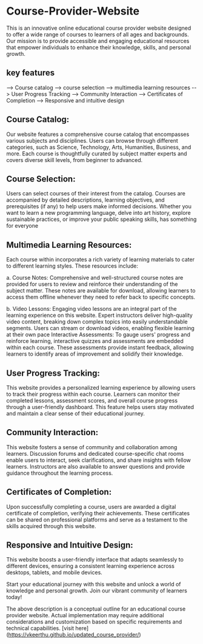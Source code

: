 # Course-Provider-Website
This is an innovative online educational course provider website designed to offer a wide range of courses to learners of all ages and backgrounds. Our mission is to provide accessible and engaging educational resources that empower individuals to enhance their knowledge, skills, and personal growth.
## key features
--> Course catalog
--> course selection
--> multimedia learning resources
--> User Progress Tracking
--> Community Interaction
--> Certificates of Completion
--> Responsive and intuitive design


## Course Catalog:
Our website features a comprehensive course catalog that encompasses various subjects and disciplines. Users can browse through different categories, such as Science, Technology, Arts, Humanities, Business, and more. Each course is thoughtfully curated by subject matter experts and covers diverse skill levels, from beginner to advanced.

## Course Selection:
Users can select courses of their interest from the catalog. Courses are accompanied by detailed descriptions, learning objectives, and prerequisites (if any) to help users make informed decisions. Whether you want to learn a new programming language, delve into art history, explore sustainable practices, or improve your public speaking skills, has something for everyone

## Multimedia Learning Resources:
Each course within incorporates a rich variety of learning materials to cater to different learning styles. These resources include:

a. Course Notes: Comprehensive and well-structured course notes are provided for users to review and reinforce their understanding of the subject matter. These notes are available for download, allowing learners to access them offline whenever they need to refer back to specific concepts.

b. Video Lessons: Engaging video lessons are an integral part of the learning experience on this website. Expert instructors deliver high-quality video content, breaking down complex topics into easily understandable segments. Users can stream or download videos, enabling flexible learning at their own pace
Interactive Assessments: To gauge users' progress and reinforce learning, interactive quizzes and assessments are embedded within each course. These assessments provide instant feedback, allowing learners to identify areas of improvement and solidify their knowledge.

## User Progress Tracking:
This website provides a personalized learning experience by allowing users to track their progress within each course. Learners can monitor their completed lessons, assessment scores, and overall course progress through a user-friendly dashboard. This feature helps users stay motivated and maintain a clear sense of their educational journey.

## Community Interaction: 
This website fosters a sense of community and collaboration among learners. Discussion forums and dedicated course-specific chat rooms enable users to interact, seek clarifications, and share insights with fellow learners. Instructors are also available to answer questions and provide guidance throughout the learning process.

## Certificates of Completion:
Upon successfully completing a course, users are awarded a digital certificate of completion, verifying their achievements. These certificates can be shared on professional platforms and serve as a testament to the skills acquired through this website.

## Responsive and Intuitive Design:
This website boosts a user-friendly interface that adapts seamlessly to different devices, ensuring a consistent learning experience across desktops, tablets, and mobile devices.

Start your educational journey with this website and unlock a world of knowledge and personal growth. Join our vibrant community of learners today!

The above description is a conceptual outline for an educational course provider website. Actual implementation may require additional considerations and customization based on specific requirements and technical capabilities.
[visit here] (https://vkeerthu.github.io/updated_course_provider/)

